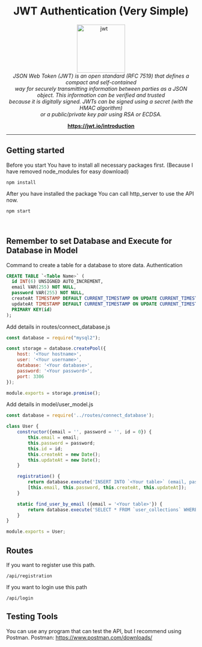 <h1 align="center">JWT Authentication (Very Simple)</h1>

<p align="center">
  <img src="https://jwt.io/img/pic_logo.svg" alt="jwt" with="128" height="128" /><br>
  <i>
    JSON Web Token (JWT) is an open standard (RFC 7519) that defines a compact and self-contained <br> way for securely transmitting information between parties as a JSON object. This information can be verified and trusted <br>because it is digitally signed. JWTs can be signed using a secret (with the HMAC algorithm) <br>or a public/private key pair using RSA or ECDSA.
  </i>
</p>

<p align="center">
  <a href="https://jwt.io/introduction"><strong>https://jwt.io/introduction</strong></a>
</p>

<hr>

## Getting started

Before you start You have to install all necessary packages first. (Because I have removed node_modules for easy download)

```
npm install
```

After you have installed the package You can call http_server to use the API now.

```
npm start
```

<br>

## Remember to set Database and Execute for Database in Model
Command to create a table for a database to store data. Authentication

```sql
CREATE TABLE `<Table Name>` (
  id INT(6) UNSIGNED AUTO_INCREMENT,
  email VAR(255) NOT NULL,
  password VAR(255) NOT NULL,
  createAt TIMESTAMP DEFAULT CURRENT_TIMESTAMP ON UPDATE CURRENT_TIMESTAMP,
  updateAt TIMESTAMP DEFAULT CURRENT_TIMESTAMP ON UPDATE CURRENT_TIMESTAMP,
  PRIMARY KEY(id)
);
```

Add details in routes/connect_database.js
```js
const database = require("mysql2");

const storage = database.createPool({
    host: '<Your hostname>',
    user: '<Your username>',
    database: '<Your database>',
    password: '<Your password>',
    port: 3306
});

module.exports = storage.promise();
```

Add details in model/user_model.js
```js
const database = require('../routes/connect_database');

class User {
    constructor({email = '', password = '', id = 0}) {
        this.email = email;
        this.password = password;
        this.id = id;
        this.createAt = new Date();
        this.updateAt = new Date();
    }

    registration() {
        return database.execute('INSERT INTO `<Your table>` (email, password, createAt, updateAt) VALUES(?, ?, ?, ?)',
        [this.email, this.password, this.createAt, this.updateAt]);
    }

    static find_user_by_email ({email = '<Your table>'}) {
        return database.execute('SELECT * FROM `user_collections` WHERE user_collections.email = ?', [email]);
    }
}

module.exports = User;
```

## Routes

If you want to register use this path.

```
/api/registration
```

If you want to login use this path

```
/api/login
```

## Testing Tools

You can use any program that can test the API, but I recommend using Postman.
Postman: https://www.postman.com/downloads/
